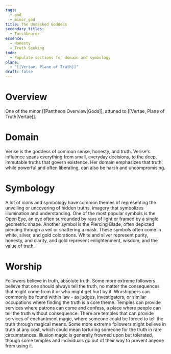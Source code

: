 ```yaml
---
tags:
  - god
  - minor_god
title: The Unmasked Goddess
secondary_titles:
  - Torchbearer
essence:
  - Honesty
  - Truth Seeking
todo:
  - Populate sections for domain and symbology
plane:
  - "[[Vertae, Plane of Truth]]"
draft: false
---
```

# Overview
One of the minor [[Pantheon Overview|Gods]], attuned to [[Vertae, Plane of Truth|Vertae]].
# Domain
Verise is the goddess of common sense, honesty, and truth. Verise's influence spans everything from small, everyday decisions, to the deep, immutable truths that govern existence. Her domain emphasizes that truth, while powerful and often liberating, can also be harsh and uncompromising.
# Symbology
A lot of icons and symbology have common themes of representing the unveiling or uncovering of hidden truths, imagery that symbolizes illumination and understanding. One of the most popular symbols is the Open Eye, an eye often surrounded by rays of light or framed by a single geometric shape. Another symbol is the Piercing Blade, often depicted piercing through a veil or shattering a mask. These symbols often come in white, silver, and gold colorations. White and silver represent purity, honesty, and clarity, and gold represent enlightenment, wisdom, and the value of truth.
# Worship
Followers believe in truth, absolute truth. Some more extreme followers believe that one should always tell the truth, no matter the consequences that might come from it or who might get hurt by it. Worshippers can commonly be found within law - as judges, investigators, or similar occupations where finding the truth is a core theme. Temples can provide services where patrons can come and confess, a place where people can tell the truth without consequence. There are temples that can provide services of enchantment magic, where someone could be forced to tell the truth through magical means. Some more extreme followers might believe in truth at any cost, which could mean torturing someone for the truth in rare circumstances. Illusion magic is generally frowned upon but tolerated, though some temples and individuals go out of their way to prevent anyone from using it.